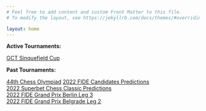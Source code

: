 ```yaml
---
# Feel free to add content and custom Front Matter to this file.
# To modify the layout, see https://jekyllrb.com/docs/themes/#overriding-theme-defaults

layout: home
---
```

**Active Tournaments:**

[GCT Sinquefield Cup][2022-sinquefield]

**Past Tournaments:**

[44th Chess Olympiad][2022-olympiad]
[2022 FIDE Candidates Predictions][2022-candidates] <br>
[2022 Superbet Chess Classic Predictions][2022-superbet-classic] <br>
[2022 FIDE Grand Prix Berlin Leg 3][2022-gp-berlin] <br>
[2022 FIDE Grand Prix Belgrade Leg 2][2022-gp-belgrade] <br>


[2022-sinquefield]: tournaments/2022-GCT-Sinquefield-Cup//index.md
[2022-candidates]: tournaments/2022-candidates-tournament/index.md
[2022-superbet-classic]: tournaments/2022-superbet-chess-classic-romania/index.md
[2022-gp-berlin]: tournament/2022/03/22/FIDE-Grand-Prix-Berlin-Odds-Final-Leg.html
[2022-gp-belgrade]: tournament/2022/03/01/Belgrade-Grand-Prix-Updated-Odds-Day-1.html
[2022-olympiad]: tournaments/2022-44th-chess-olympiad-chennai/
